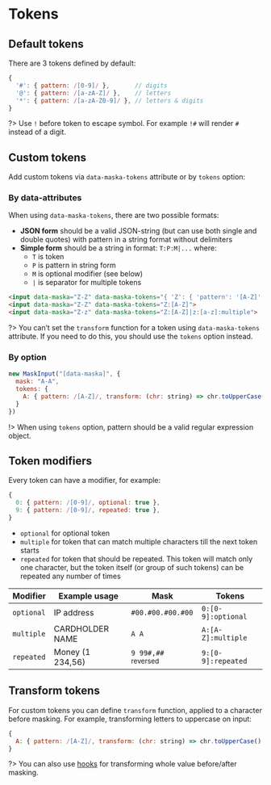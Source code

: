 # Tokens

## Default tokens

There are 3 tokens defined by default:

```js
{
  '#': { pattern: /[0-9]/ },       // digits
  '@': { pattern: /[a-zA-Z]/ },    // letters
  '*': { pattern: /[a-zA-Z0-9]/ }, // letters & digits
}
```

?> Use `!` before token to escape symbol. For example `!#` will render `#` instead of a digit.


## Custom tokens

Add custom tokens via `data-maska-tokens` attribute or by `tokens` option:

<!-- tabs:start -->
### **By data-attributes**

When using `data-maska-tokens`, there are two possible formats:

- **JSON form** should be a valid JSON-string (but can use both single and double quotes) with pattern in a string format without delimiters
- **Simple form** should be a string in format: `T:P:M|...` where:
  - `T` is token
  - `P` is pattern in string form
  - `M` is optional modifier (see below)
  - `|` is separator for multiple tokens

```html
<input data-maska="Z-Z" data-maska-tokens="{ 'Z': { 'pattern': '[A-Z]' }}">
<input data-maska="Z-Z" data-maska-tokens="Z:[A-Z]">
<input data-maska="Z-z" data-maska-tokens="Z:[A-Z]|z:[a-z]:multiple">
```

?> You can’t set the `transform` function for a token using `data-maska-tokens` attribute.
If you need to do this, you should use the `tokens` option instead.

### **By option**

```js
new MaskInput("[data-maska]", {
  mask: "A-A",
  tokens: {
    A: { pattern: /[A-Z]/, transform: (chr: string) => chr.toUpperCase() }
  }
})
```

!> When using `tokens` option, pattern should be a valid regular expression object.
<!-- tabs:end -->


## Token modifiers

Every token can have a modifier, for example:

```js
{
  0: { pattern: /[0-9]/, optional: true },
  9: { pattern: /[0-9]/, repeated: true },
}
```

- `optional` for optional token
- `multiple` for token that can match multiple characters till the next token starts
- `repeated` for token that should be repeated. This token will match only one character, but the token itself (or group of such tokens) can be repeated any number of times

| Modifier   | Example usage    | Mask                               | Tokens
| ---        | ---              | ---                                | ---
| `optional` | IP address       | `#00.#00.#00.#00`                  | `0:[0-9]:optional`
| `multiple` | CARDHOLDER NAME  | `A A`                              | `A:[A-Z]:multiple`
| `repeated` | Money (1 234,56) | `9 99#,##` <small>reversed</small> | `9:[0-9]:repeated`


## Transform tokens

For custom tokens you can define `transform` function, applied to a character before masking.
For example, transforming letters to uppercase on input:

```js
{
  A: { pattern: /[A-Z]/, transform: (chr: string) => chr.toUpperCase() }
}
```

?> You can also use [hooks](/hooks) for transforming whole value before/after masking.
